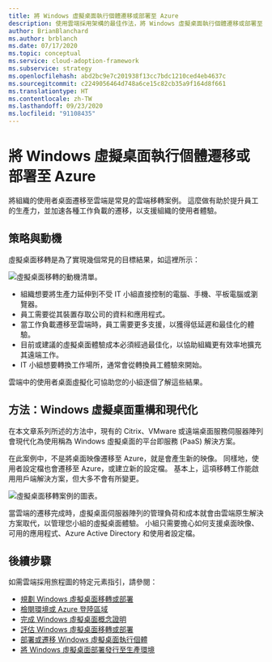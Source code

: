 ```yaml
---
title: 將 Windows 虛擬桌面執行個體遷移或部署至 Azure
description: 使用雲端採用架構的最佳作法，將 Windows 虛擬桌面執行個體遷移或部署至 Azure。
author: BrianBlanchard
ms.author: brblanch
ms.date: 07/17/2020
ms.topic: conceptual
ms.service: cloud-adoption-framework
ms.subservice: strategy
ms.openlocfilehash: abd2bc9e7c201938f13cc7bdc1210ced4eb4637c
ms.sourcegitcommit: c2249056464d748a6ce15c82cb35a9f164d8f661
ms.translationtype: HT
ms.contentlocale: zh-TW
ms.lasthandoff: 09/23/2020
ms.locfileid: "91108435"
---
```

# <a name="migrate-or-deploy-windows-virtual-desktop-instances-to-azure"></a>將 Windows 虛擬桌面執行個體遷移或部署至 Azure

將組織的使用者桌面遷移至雲端是常見的雲端移轉案例。 這麼做有助於提升員工的生產力，並加速各種工作負載的遷移，以支援組織的使用者體驗。

## <a name="strategy-and-motivations"></a>策略與動機

虛擬桌面移轉是為了實現幾個常見的目標結果，如這裡所示：

![虛擬桌面移轉的動機清單。](../../_images/migrate/wvd/motivations.png)

- 組織想要將生產力延伸到不受 IT 小組直接控制的電腦、手機、平板電腦或瀏覽器。
- 員工需要從其裝置存取公司的資料和應用程式。
- 當工作負載遷移至雲端時，員工需要更多支援，以獲得低延遲和最佳化的體驗。
- 目前或建議的虛擬桌面體驗成本必須經過最佳化，以協助組織更有效率地擴充其遠端工作。
- IT 小組想要轉換工作場所，通常會從轉換員工體驗來開始。

雲端中的使用者桌面虛擬化可協助您的小組逐個了解這些結果。

## <a name="approach-windows-virtual-desktop-refactor-and-modernization"></a>方法：Windows 虛擬桌面重構和現代化

在本文章系列所述的方法中，現有的 Citrix、VMware 或遠端桌面服務伺服器陣列會現代化為使用稱為 Windows 虛擬桌面的平台即服務 (PaaS) 解決方案。

在此案例中，不是將桌面映像遷移至 Azure，就是會產生新的映像。 同樣地，使用者設定檔也會遷移至 Azure，或建立新的設定檔。 基本上，這項移轉工作能啟用用戶端解決方案，但大多不會有所變更。

![虛擬桌面移轉案例的圖表。](../../_images/migrate/wvd/scenario-solution.png)

當雲端的遷移完成時，虛擬桌面伺服器陣列的管理負荷和成本就會由雲端原生解決方案取代，以管理您小組的虛擬桌面體驗。 小組只需要擔心如何支援桌面映像、可用的應用程式、Azure Active Directory 和使用者設定檔。

## <a name="next-steps"></a>後續步驟

如需雲端採用旅程圖的特定元素指引，請參閱：

- [規劃 Windows 虛擬桌面移轉或部署](./plan.md)
- [檢閱環境或 Azure 登陸區域](./ready.md)
- [完成 Windows 虛擬桌面概念證明](./proof-of-concept.md)
- [評估 Windows 虛擬桌面移轉或部署](./migrate-assess.md)
- [部署或遷移 Windows 虛擬桌面執行個體](./migrate-deploy.md)
- [將 Windows 虛擬桌面部署發行至生產環境](./migrate-release.md)

